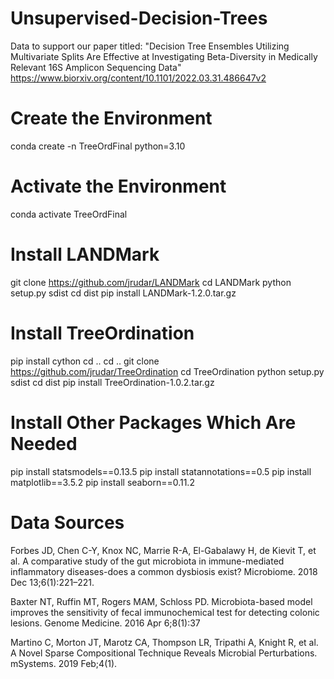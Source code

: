 # Unsupervised-Decision-Trees

Data to support our paper titled: "Decision Tree Ensembles Utilizing Multivariate Splits Are Effective at Investigating Beta-Diversity in Medically Relevant 16S Amplicon Sequencing Data"
https://www.biorxiv.org/content/10.1101/2022.03.31.486647v2

# Create the Environment
  conda create -n TreeOrdFinal python=3.10

  # Activate the Environment
  conda activate TreeOrdFinal

  # Install LANDMark
  git clone https://github.com/jrudar/LANDMark
  cd LANDMark
  python setup.py sdist
  cd dist
  pip install LANDMark-1.2.0.tar.gz

  # Install TreeOrdination
  pip install cython
  cd ..
  cd ..
  git clone https://github.com/jrudar/TreeOrdination
  cd TreeOrdination
  python setup.py sdist
  cd dist
  pip install TreeOrdination-1.0.2.tar.gz


  # Install Other Packages Which Are Needed
  pip install statsmodels==0.13.5
  pip install statannotations==0.5
  pip install matplotlib==3.5.2
  pip install seaborn==0.11.2

# Data Sources

Forbes JD, Chen C-Y, Knox NC, Marrie R-A, El-Gabalawy H, de Kievit T, et al. 
A comparative study of the gut microbiota in immune-mediated inflammatory 
diseases-does a common dysbiosis exist? Microbiome. 2018 Dec 13;6(1):221–221. 

Baxter NT, Ruffin MT, Rogers MAM, Schloss PD. Microbiota-based model improves 
the sensitivity of fecal immunochemical test for detecting colonic lesions. 
Genome Medicine. 2016 Apr 6;8(1):37

Martino C, Morton JT, Marotz CA, Thompson LR, Tripathi A, Knight R, et al. A 
Novel Sparse Compositional Technique Reveals Microbial Perturbations. mSystems. 
2019 Feb;4(1).
